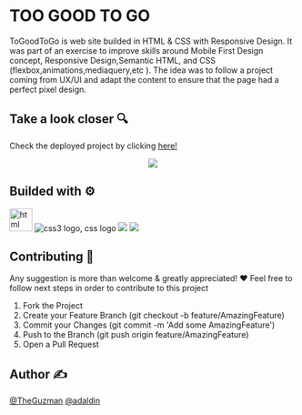 # TOO GOOD TO GO
ToGoodToGo is web site builded in HTML & CSS with Responsive Design. It was part of an exercise to improve skills around  Mobile First Design concept, Responsive Design,Semantic HTML, and CSS (flexbox,animations,mediaquery,etc ). The idea was to follow a project coming from UX/UI and adapt the content to ensure that the page had a perfect pixel design.


## Take a look closer 🔍
Check the deployed project by clicking [here!](https://adaldin.github.io/adaldin.github.io./)
<div align="center">
  <a href="https://tetrispractice.netlify.app" target="blank">
   <img src="https://user-images.githubusercontent.com/18453013/192259401-3285eeb8-f0a7-48ef-b2ed-5028fa02d3c2.gif" /></a>
</div>

## Builded with ⚙️
<div>
<img src="https://img.icons8.com/external-those-icons-flat-those-icons/48/000000/external-HTML5-programming-and-development-those-icons-flat-those-icons.png"alt="html logo" width="40px"/>
  <img src="https://img.icons8.com/color/48/000000/css3.png" alt="css3 logo, css logo"/>
  <img src="https://img.icons8.com/color/48/000000/git.png"/>
  <img src="https://img.icons8.com/external-xnimrodx-lineal-gradient-xnimrodx/64/000000/external-responsive-responsive-design-xnimrodx-lineal-gradient-xnimrodx.png"/>
    </div>  


## Contributing 🤝
 Any suggestion is more than welcome & greatly appreciated! ❤️
 Feel free to follow next steps in order to contribute to this project
 
1. Fork the Project 
2. Create your Feature Branch (git checkout -b feature/AmazingFeature) 
3. Commit your Changes (git commit -m 'Add some AmazingFeature')
4. Push to the Branch (git push origin feature/AmazingFeature)
5. Open a Pull Request

## Author ✍️
[@TheGuzman](https://github.com/TheGuzman)
[@adaldin](http://github.com/adaldin)


